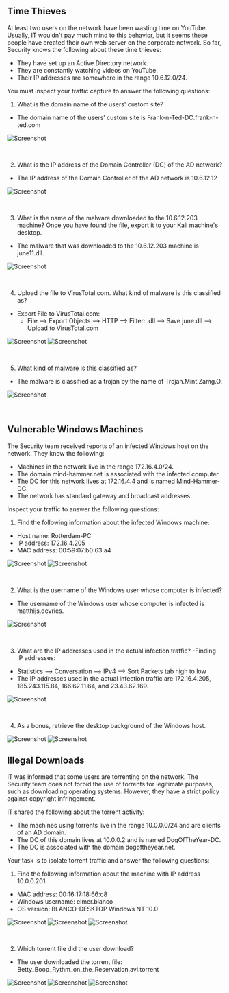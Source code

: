**Time Thieves**
---

At least two users on the network have been wasting time on YouTube. Usually, IT wouldn't pay much mind to this behavior, but it seems these people have created their own web server on the corporate network. So far, Security knows the following about these time thieves:
   
  - They have set up an Active Directory network. 
  - They are constantly watching videos on YouTube.
  - Their IP addresses are somewhere in the range 10.6.12.0/24.

You must inspect your traffic capture to answer the following questions:
  
  1.  What is the domain name of the users' custom site?
   
   - The domain name of the users’ custom site is Frank-n-Ted-DC.frank-n-ted.com
  
![Screenshot](https://github.com/Jonathan-K88/Cybersecurity-Final-Project/blob/main/Images/Domain%20Name.png)

<br>

  2. What is the IP address of the Domain Controller (DC) of the AD network?
    
   - The IP address of the Domain Controller of the AD network is 10.6.12.12
   
![Screenshot](https://github.com/Jonathan-K88/Cybersecurity-Final-Project/blob/main/Images/Domain%20Name.png)

<br>

  3. What is the name of the malware downloaded to the 10.6.12.203 machine? Once you have found the file, export it to your Kali machine's desktop.
   
   - The malware that was downloaded to the 10.6.12.203 machine is june11.dll. 

![Screenshot](https://github.com/Jonathan-K88/Cybersecurity-Final-Project/blob/main/Images/Malware.png)

<br>

  4. Upload the file to VirusTotal.com. What kind of malware is this classified as?
      
  - Export File to VirusTotal.com:
    - File --> Export Objects --> HTTP --> Filter: .dll --> Save june.dll --> Upload to VirusTotal.com
      

![Screenshot](https://github.com/Jonathan-K88/Cybersecurity-Final-Project/blob/main/Images/Wireshark%20Export.png)
![Screenshot](https://github.com/Jonathan-K88/Cybersecurity-Final-Project/blob/main/Images/VirusTotal.png)

<br>

  5. What kind of malware is this classified as?
    
   - The malware is classified as a trojan by the name of Trojan.Mint.Zamg.O.

![Screenshot](https://github.com/Jonathan-K88/Cybersecurity-Final-Project/blob/main/Images/Trojan.png)

<br>

**Vulnerable Windows Machines**
---

The Security team received reports of an infected Windows host on the network. They know the following:
  
  - Machines in the network live in the range 172.16.4.0/24.
  - The domain mind-hammer.net is associated with the infected computer.
  - The DC for this network lives at 172.16.4.4 and is named Mind-Hammer-DC.
  - The network has standard gateway and broadcast addresses.

Inspect your traffic to answer the following questions:

  1. Find the following information about the infected Windows machine:
   
   - Host name: Rotterdam-PC
   - IP address: 172.16.4.205
   - MAC address: 00:59:07:b0:63:a4

![Screenshot](https://github.com/Jonathan-K88/Cybersecurity-Final-Project/blob/main/Images/Host%20Name%20and%20IP%20Address%20.png)
![Screenshot](https://github.com/Jonathan-K88/Cybersecurity-Final-Project/blob/main/Images/MAC%20Address.png)

<br>

  2. What is the username of the Windows user whose computer is infected?
    
   - The username of the Windows user whose computer is infected is matthijs.devries.

![Screenshot](https://github.com/Jonathan-K88/Cybersecurity-Final-Project/blob/main/Images/Windows%20User.png)

<br>

  3. What are the IP addresses used in the actual infection traffic?
  -Finding IP addresses:
   - Statistics --> Conversation --> IPv4 --> Sort Packets tab high to low
   - The IP addresses used in the actual infection traffic are 172.16.4.205, 185.243.115.84, 166.62.11.64, and 23.43.62.169.

![Screenshot](https://github.com/Jonathan-K88/Cybersecurity-Final-Project/blob/main/Images/Infected%20Traffic.png)

<br>

  4. As a bonus, retrieve the desktop background of the Windows host.

![Screenshot](https://github.com/Jonathan-K88/Cybersecurity-Final-Project/blob/main/Images/Windows%20Background%20Packets.png)
![Screenshot](https://github.com/Jonathan-K88/Cybersecurity-Final-Project/blob/main/Images/Windows%20Desktop.png)

**Illegal Downloads**
---

IT was informed that some users are torrenting on the network. The Security team does not forbid the use of torrents for legitimate purposes, such as downloading operating systems. However, they have a strict policy against copyright infringement.

IT shared the following about the torrent activity:

  - The machines using torrents live in the range 10.0.0.0/24 and are clients of an AD domain.
  - The DC of this domain lives at 10.0.0.2 and is named DogOfTheYear-DC.
  - The DC is associated with the domain dogoftheyear.net.

Your task is to isolate torrent traffic and answer the following questions:

  1. Find the following information about the machine with IP address 10.0.0.201:
    
   - MAC address: 00:16:17:18:66:c8
   - Windows username: elmer.blanco
   - OS version: BLANCO-DESKTOP Windows NT 10.0

![Screenshot](https://github.com/Jonathan-K88/Cybersecurity-Final-Project/blob/main/Images/MAC%20Address%202.png)
![Screenshot](https://github.com/Jonathan-K88/Cybersecurity-Final-Project/blob/main/Images/Windows%20User%202.png)
![Screenshot](https://github.com/Jonathan-K88/Cybersecurity-Final-Project/blob/main/Images/OS%20Version.png)

<br>

  2. Which torrent file did the user download?
    
   - The user downloaded the torrent file: Betty_Boop_Rythm_on_the_Reservation.avi.torrent

![Screenshot](https://github.com/Jonathan-K88/Cybersecurity-Final-Project/blob/main/Images/Torrent%20Download%20Request.png)
![Screenshot](https://github.com/Jonathan-K88/Cybersecurity-Final-Project/blob/main/Images/Torrent%20File.png)
![Screenshot](https://github.com/Jonathan-K88/Cybersecurity-Final-Project/blob/main/Images/Torrent%20Download.jpg)
